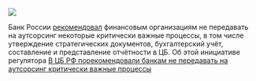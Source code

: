 <!--2025-08-20 13:19:55-->
<div class="yb">
  <div class="rss habr"><img src="https://habrastorage.org/getpro/habr/upload_files/9d5/c93/3a4/9d5c933a4492ac5cc011fe2743d6ac81.png" /><p>Банк России <a href="https://www.interfax.ru/business/1043113" rel="noopener noreferrer nofollow">рекомендовал</a> финансовым организациям не передавать на аутсорсинг некоторые критически важные&nbsp;процессы, в том числе утверждение стратегических документов, бухгалтерский учёт, составление и представление отчётности в ЦБ. Об этой инициативе регулятора <a... <p class="titl"><a href="https://habr.com/ru/news/939054/?utm_source=habrahabr&utm_medium=rss&utm_campaign=939054">В ЦБ РФ порекомендовали банкам не передавать на аутсорсинг критически важные процессы</a></p></div>
</div>
